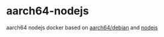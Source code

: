 # aarch64-nodejs
aarch64 nodejs docker based on [aarch64/debian](https://hub.docker.com/r/aarch64/debian/) and [nodejs](https://hub.docker.com/_/node/)

